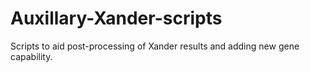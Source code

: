 # Auxillary-Xander-scripts
Scripts to aid post-processing of Xander results and adding new gene capability.
